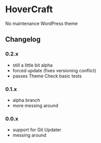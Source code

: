 # HoverCraft

No maintenance WordPress theme

## Changelog

### 0.2.x
- still a little bit alpha
- forced update (fixes versioning conflict)
- passes Theme Check basic tests

### 0.1.x
- alpha branch
- more messing around

### 0.0.x
- support for Git Updater
- messing around
